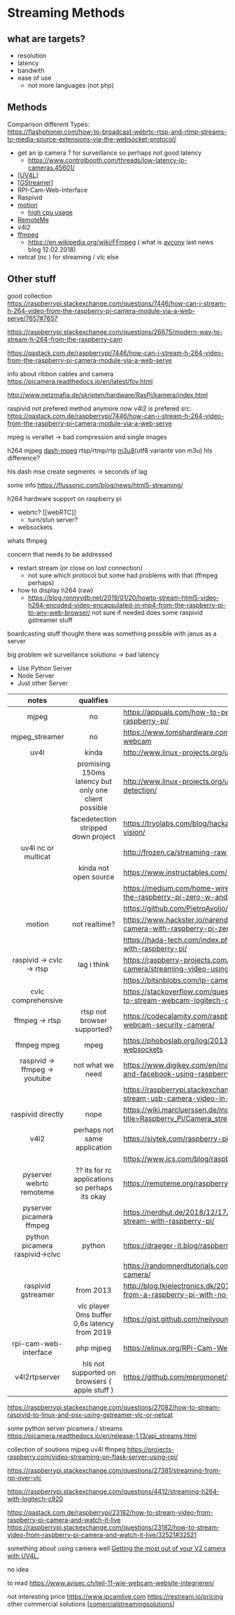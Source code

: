 # Streaming Methods

## what are targets?
- resolution
- latency
- bandwith
- ease of use
  - not more languages (not php)

## Methods
Comparison different Types:\
 https://flashphoner.com/how-to-broadcast-webrtc-rtsp-and-rtmp-streams-to-media-source-extensions-via-the-websocket-protocol/


- get an ip camera ? for surveillance so perhaps not good latency
  - https://www.controlbooth.com/threads/low-latency-ip-cameras.45601/
- [[UV4L]]
- [[GStreamer]]
- RPI-Cam-Web-Interface
- Raspivid
- [motion](https://motion-project.github.io/motion_config.html) 
  - [high cpu usage](https://chriscarey.com/blog/2017/04/30/achieving-high-frame-rate-with-a-raspberry-pi-camera-system/comment-page-1/)
- [RemoteMe](https://remoteme.org/raspberry-pi/)
- v4l2 
- [ffmpeg](https://ffmpeg.org) 
  - https://en.wikipedia.org/wiki/FFmpeg ( what is [avconv](https://libav.org/avconv.html) last news blog 12.02.2018)
- netcat (nc ) for streaming / vlc else
## Other stuff

good collection 
https://raspberrypi.stackexchange.com/questions/7446/how-can-i-stream-h-264-video-from-the-raspberry-pi-camera-module-via-a-web-serve/7657#7657

https://raspberrypi.stackexchange.com/questions/26675/modern-way-to-stream-h-264-from-the-raspberry-cam

https://qastack.com.de/raspberrypi/7446/how-can-i-stream-h-264-video-from-the-raspberry-pi-camera-module-via-a-web-serve

info about ribbon cables and camera 
https://picamera.readthedocs.io/en/latest/fov.html

http://www.netzmafia.de/skripten/hardware/RasPi/kamera/index.html

raspivid not prefered method anymore now v4l2 is prefered src: https://qastack.com.de/raspberrypi/7446/how-can-i-stream-h-264-video-from-the-raspberry-pi-camera-module-via-a-web-serve

mpeg is veraltet -> bad compression and single images 

h264 mjpeg [dash-mpeg](https://en.wikipedia.org/wiki/Dynamic_Adaptive_Streaming_over_HTTP) rtsp/rtmp/rtp [m3u8](https://qastack.com.de/raspberrypi/7446/how-can-i-stream-h-264-video-from-the-raspberry-pi-camera-module-via-a-web-serve)(utf8 variante von m3u) hls difference?

hls dash mse create segments -> seconds of lag

some info 
https://flussonic.com/blog/news/html5-streaming/


h264 hardware support on raspberry pi

- webrtc? [[webRTC]]
  - turn/stun server?
- websockets

whats ffmpeg

concern that needs to be addressed
- restart stream (or close on lost connection)
  - not sure which protocol but some had problems with that (ffmpeg perhaps)
- how to display h264 (raw)
  - https://blog.ronnyvdb.net/2019/01/20/howto-stream-html5-video-h264-encoded-video-encapsulated-in-mp4-from-the-raspberry-pi-to-any-web-browser/ not sure if needed does some raspivid gstreamer stuff

boardcasting stuff
thought there was something possible with janus as a server

big problem wit surveillance solutions -> bad latency 

- Use Python Server
- Node Server
- Just other Server

|              notes              |                      qualifies                       | source                                                                                                                     |
| :-----------------------------: | :--------------------------------------------------: | -------------------------------------------------------------------------------------------------------------------------- |
|              mjpeg              |                          no                          | https://appuals.com/how-to-perform-video-streaming-using-raspberry-pi/                                                     |
|         mjpeg_streamer          |                          no                          | https://www.tomshardware.com/how-to/use-raspberry-pi-as-pc-webcam                                                          |
|              uv4l               |                        kinda                         | http://www.linux-projects.org/uv4l/                                                                                        |
|                                 | promising 150ms latency but only one client possible | http://www.linux-projects.org/uv4l/tutorials/custom-webapp-with-face-detection/                                            |
|                                 |         facedetection stripped down project          | https://tryolabs.com/blog/hackathon-robot-remote-work-iot-computer-vision/                                                 |
|       uv4l nc or multicat       |                                                      | http://frozen.ca/streaming-raw-h-264-from-a-raspberry-pi/                                                                  |
|                                 |                kinda not open source                 | https://www.instructables.com/id/Raspberry-Pi-Video-Streaming/                                                             |
|                                 |                                                      | https://medium.com/home-wireless/headless-streaming-video-with-the-raspberry-pi-zero-w-and-raspberry-pi-camera-38bef1968e1 |
|                                 |                                                      | https://github.com/PietroAvolio/uv4l-webrtc-raspberry-pi                                                                   |
|             motion              |                    not realtime?                     | https://www.hackster.io/narender-singh/portable-video-streaming-camera-with-raspberry-pi-zero-w-dc22fd                     |
|                                 |                                                      | https://hada-tech.com/index.php/2020/06/07/live-stream-usb-camera-with-raspberry-pi/                                       |
|    raspivid -> cvlc -> rtsp     |                     lag i think                      | https://raspberry-projects.com/pi/pi-hardware/raspberry-pi-camera/streaming-video-using-vlc-player                         |
|                                 |                                                      | https://bitsnblobs.com/ip-camera-using-the-raspberry-pi-zero/                                                              |
|       cvlc comprehensive        |                                                      | https://stackoverflow.com/questions/49846400/raspberry-pi-use-vlc-to-stream-webcam-logitech-c920-h264-video-without-tran   |
|         ffmpeg -> rtsp          |             rtsp not browser supported?              | https://codecalamity.com/raspberry-pi-hardware-accelerated-h264-webcam-security-camera/                                    |
|           ffmpeg mpeg           |                         mpeg                         | https://phoboslab.org/log/2013/09/html5-live-video-streaming-via-websockets                                                |
|  raspivid -> ffmpeg -> youtube  |                   not what we need                   | https://www.digikey.com/en/maker/blogs/streaming-live-to-youtube-and-facebook-using-raspberry-pi-camera                    |
|                                 |                                                      | https://raspberrypi.stackexchange.com/questions/115889/best-way-to-stream-usb-camera-video-in-2020                         |
|        raspivid directly        |                         nope                         | https://wiki.marcluerssen.de/index.php?title=Raspberry_Pi/Camera_streaming                                                 |
|              v4l2               |            perhaps  not same application             | https://siytek.com/raspberry-pi-rtsp-to-home-assistant/                                                                    |
|                                 |                                                      | https://www.ics.com/blog/raspberry-pi-camera-module#.VJFhbyvF-b8                                                           |
|    pyserver webrtc remoteme     |    ?? its for rc applications so perhaps its okay    | https://remoteme.org/raspberry-pi/                                                                                         |
|    pyserver picamera  ffmpeg    |                                                      | https://nerdhut.de/2018/12/17/low-latency-and-high-fps-camera-stream-with-raspberry-pi/                                    |
| python picamera  raspivid->clvc |                        python                        | https://draeger-it.blog/raspberry-pi-camera-b01/                                                                           |
|                                 |                                                      | https://randomnerdtutorials.com/video-streaming-with-raspberry-pi-camera/                                                  |
|      raspivid    gstreamer      |                      from 2013                       | http://blog.tkjelectronics.dk/2013/06/how-to-stream-video-and-audio-from-a-raspberry-pi-with-no-latency/                   |
|                                 |     vlc player 0ms buffer 0,6s latency from 2019     | https://gist.github.com/neilyoung/8216c6cf0c7b69e25a152fde1c022a5d                                                         |
|      rpi-cam-web-interface      |                      php  mjpeg                      | https://elinux.org/RPi-Cam-Web-Interface                                                                                   |
|          v4l2rtpserver          |    hls not supported on browsers ( apple stuff )     | https://github.com/mpromonet/v4l2rtspserver                                                                                |

https://raspberrypi.stackexchange.com/questions/27082/how-to-stream-raspivid-to-linux-and-osx-using-gstreamer-vlc-or-netcat 

some python server picamera / streams
https://picamera.readthedocs.io/en/release-1.13/api_streams.html

collection of soutions mjpeg uv4l ffmpeg 
https://projects-raspberry.com/video-streaming-on-flask-server-using-rpi/

https://raspberrypi.stackexchange.com/questions/27381/streaming-from-rpi-over-vlc

https://raspberrypi.stackexchange.com/questions/4412/streaming-h264-with-logitech-c920 

https://qastack.com.de/raspberrypi/23182/how-to-stream-video-from-raspberry-pi-camera-and-watch-it-live
https://raspberrypi.stackexchange.com/questions/23182/how-to-stream-video-from-raspberry-pi-camera-and-watch-it-live/32521#32521

something about using camera well
[Getting the most out of your V2 camera with UV4L. ](https://www.raspberrypi.org/forums/viewtopic.php?t=197585)


no idea

to read
https://www.avisec.ch/teil-11-wie-webcam-website-integrieren/

not interesting
price https://www.ipcamlive.com
https://restream.io/pricing
other commercial solutions [[comercialstreamingsolutions]]

[//begin]: # "Autogenerated link references for markdown compatibility"
[UV4L]: uv4l "UV4L"
[GStreamer]: gstreamer "GStreamer"
[comercialstreamingsolutions]: comercialstreamingsolutions "Commercial solutions"
[//end]: # "Autogenerated link references"